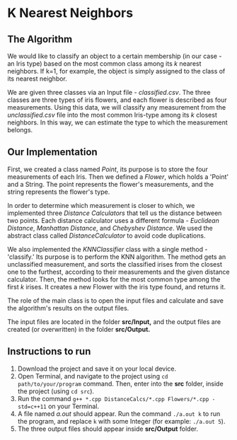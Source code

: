 # K Nearest Neighbors

## The Algorithm

We would like to classify an object to a certain membership (in our case - an Iris type) based on the most common class among its *k* nearest neighbors. If k=1, for example, the object is simply assigned to the class of its nearest neighbor.

We are given three classes via an Input file - *classified.csv*. The three classes are three types of iris flowers, and each flower is described as four measurements. Using this data, we will classify any measurement from the *unclassified.csv* file into the most common Iris-type among its *k* closest neighbors. In this way, we can estimate the type to which the measurement belongs.

## Our Implementation

First, we created a class named *Point*, its purpose is to store the four measurements of each Iris.
Then we defined a *Flower*, which holds a 'Point' and a String. The point represents the flower's measurements, and the string represents the flower's type.

In order to determine which measurement is closer to which, we implemented three *Distance Calculators* that tell us the distance between two points. Each distance calculator uses a different formula - *Euclidean Distance*, *Manhattan Distance*, and *Chebyshev Distance*.
We used the abstract class called *DistanceCalculator* to avoid code duplications.

We also implemented the *KNNClassifier* class with a single method - 'classify.' Its purpose is to perform the KNN algorithm.
The method gets an unclassified measurement, and sorts the classified irises from the closest one to the furthest, according to their measurements and the given distance calculator. Then, the method looks for the most common type among the first *k* irises. It creates a new Flower with the iris type found, and returns it.

The role of the main class is to open the input files and calculate and save the algorithm's results on the output files.

The input files are located in the folder **src/Input,** and the output files are created (or overwritten) in the folder **src/Output.**

## Instructions to run
1. Download the project and save it on your local device.
2. Open Terminal, and navigate to the project using `cd path/to/your/program` command. Then, enter into the **src** folder, inside the project (using `cd src`).
4. Run the command `g++ *.cpp DistanceCalcs/*.cpp Flowers/*.cpp -std=c++11` on your Terminal.
5. A file named *a.out* should appear. Run the command `./a.out k` to run the program, and replace `k` with some Integer (for example: `./a.out 5`).
6. The three output files should appear inside **src/Output** folder.
